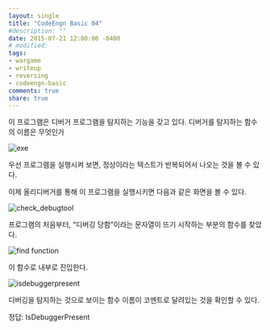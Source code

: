 ```yaml
---
layout: single
title: "CodeEngn Basic 04"
#description: ""
date: 2015-07-21 12:00:00 -0400
# modified: 
tags: 
- wargame
- writeup
- reversing
- codeengn-basic
comments: true
share: true
---
```


이 프로그램은 디버거 프로그램을 탐지하는 기능을 갖고 있다. 디버거를 탐지하는 함수의 이름은 무엇인가

![exe](https://s01va.github.io/assets/images/2015-07-21-CodeEngn-Basic-04/0.png)


우선 프로그램을 실행시켜 보면, 정상이라는 텍스트가 반복되어서 나오는 것을 볼 수 있다.

이제 올리디버거를 통해 이 프로그램을 실행시키면 다음과 같은 화면을 볼 수 있다.

![check_debugtool](https://s01va.github.io/assets/images/2015-07-21-CodeEngn-Basic-04/1.png)

프로그램의 처음부터, “디버깅 당함”이라는 문자열이 뜨기 시작하는 부분의 함수를 찾았다.

![find function](https://s01va.github.io/assets/images/2015-07-21-CodeEngn-Basic-04/2.png)

이 함수로 내부로 진입한다.

![isdebuggerpresent](https://s01va.github.io/assets/images/2015-07-21-CodeEngn-Basic-04/3.png)

디버깅을 탐지하는 것으로 보이는 함수 이름이 코멘트로 달려있는 것을 확인할 수 있다.

정답: IsDebuggerPresent

